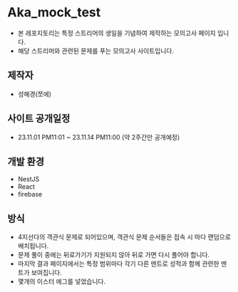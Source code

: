 # Aka_mock_test

- 본 레포지토리는 특정 스트리머의 생일을 기념하여 제작하는 모의고사 페이지 입니다.
- 해당 스트리머와 관련된 문제를 푸는 모의고사 사이트입니다.

## 제작자

- 성해경(쪼에)

## 사이트 공개일정

- 23.11.01 PM11:01 ~ 23.11.14 PM11:00 (약 2주간만 공개예정)

## 개발 환경

- NestJS
- React
- firebase

## 방식

- 4지선다의 객관식 문제로 되어있으며, 객관식 문제 순서들은 접속 시 마다 랜덤으로 배치됩니다.
- 문제 풀이 중에는 뒤로가기가 지원되지 않아 뒤로 가면 다시 풀어야 합니다.
- 마지막 결과 페이지에서는 특정 범위마다 각기 다른 멘트로 성적과 함께 관련한 멘트가 보여집니다.
- 몇개의 이스터 에그를 넣었습니다.

